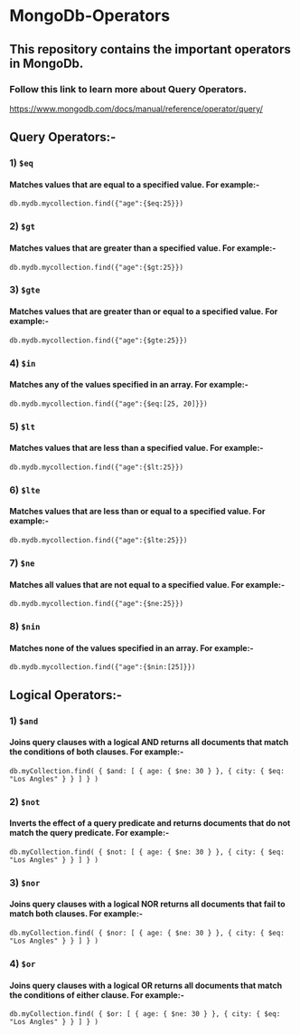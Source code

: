 # MongoDb-Operators

## This repository contains the important operators in MongoDb.

### Follow this link to learn more about Query Operators.

https://www.mongodb.com/docs/manual/reference/operator/query/

## Query Operators:-

### 1) `$eq`

#### Matches values that are equal to a specified value. For example:-

```
db.mydb.mycollection.find({"age":{$eq:25}})
```

### 2) `$gt`

#### Matches values that are greater than a specified value. For example:-

```
db.mydb.mycollection.find({"age":{$gt:25}})
```

### 3) `$gte`

#### Matches values that are greater than or equal to a specified value. For example:-

```
db.mydb.mycollection.find({"age":{$gte:25}})
```

### 4) `$in`

#### Matches any of the values specified in an array. For example:-

```
db.mydb.mycollection.find({"age":{$eq:[25, 20]}})
```

### 5) `$lt`

#### Matches values that are less than a specified value. For example:-

```
db.mydb.mycollection.find({"age":{$lt:25}})
```

### 6) `$lte`

#### Matches values that are less than or equal to a specified value. For example:-

```
db.mydb.mycollection.find({"age":{$lte:25}})
```

### 7) `$ne`

#### Matches all values that are not equal to a specified value. For example:-

```
db.mydb.mycollection.find({"age":{$ne:25}})
```

### 8) `$nin`

#### Matches none of the values specified in an array. For example:-

```
db.mydb.mycollection.find({"age":{$nin:[25]}})
```

## Logical Operators:-

### 1) `$and`

#### Joins query clauses with a logical AND returns all documents that match the conditions of both clauses. For example:-

```
db.myCollection.find( { $and: [ { age: { $ne: 30 } }, { city: { $eq: "Los Angles" } } ] } )
```

### 2) `$not`

#### Inverts the effect of a query predicate and returns documents that do not match the query predicate. For example:-

```
db.myCollection.find( { $not: [ { age: { $ne: 30 } }, { city: { $eq: "Los Angles" } } ] } )
```

### 3) `$nor`

#### Joins query clauses with a logical NOR returns all documents that fail to match both clauses. For example:-

```
db.myCollection.find( { $nor: [ { age: { $ne: 30 } }, { city: { $eq: "Los Angles" } } ] } )
```

### 4) `$or`

#### Joins query clauses with a logical OR returns all documents that match the conditions of either clause. For example:-

```
db.myCollection.find( { $or: [ { age: { $ne: 30 } }, { city: { $eq: "Los Angles" } } ] } )
```
